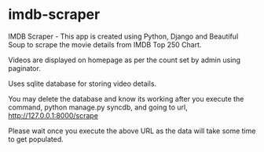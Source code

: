 imdb-scraper
============

IMDB Scraper - This app is created using Python, Django and Beautiful Soup to scrape the movie details from IMDB Top 250 Chart.

Videos are displayed on homepage as per the count set by admin using paginator.

Uses sqlite database for storing video details.

You may delete the database and know its working after you execute the command, python manage.py syncdb,
and going to url, http://127.0.0.1:8000/scrape

Please wait once you execute the above URL as the data will take some time to get populated.

